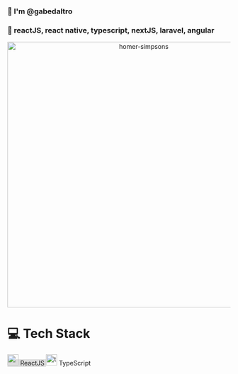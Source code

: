 ### 👋 I'm @gabedaltro
### 👀 reactJS, react native, typescript, nextJS, laravel, angular


<p align="center">
 <img src="https://pngimg.com/uploads/simpsons/simpsons_PNG8.png" alt="homer-simpsons" height="600">
</p>

<h1>💻   Tech Stack</h1>

<p>
 <span style="background-color:#ddd;">
  <img src="https://cdn-media-1.freecodecamp.org/images/1*jnqXL4Q-iW0qxodFDTxyFQ.jpeg" alt="react" width="25">
  ReactJS
 </span>
 <span>
  <img src="https://procoders.tech/wp-content/uploads/2020/11/Typescript_logo_2020.svg" alt="typescript" width="25">
  TypeScript
 </span>
</p>
